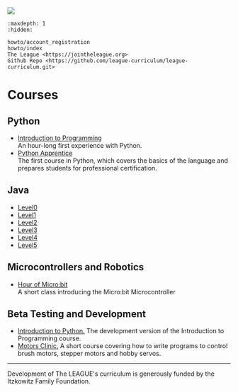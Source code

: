 <img class="c400" src="https://images.jointheleague.org/logos/figures_text_boy.png">

```{toctree}
:maxdepth: 1
:hidden:

howto/account_registration
howto/index
The League <https://jointheleague.org>
Github Repo <https://github.com/league-curriculum/league-curriculum.git>
```

# Courses

## Python 

* [Introduction to Programming](https://league-curriculum.github.io/Python-Level-0/)  
An hour-long first experience with Python. 
* [Python Apprentice](https://python-apprentice.jointheleague.org)  
The first course in Python, which covers the basics of the language and prepares students for professional certification. 

## Java
  * [Level0](https://league-java.github.io/Level0/)
  * [Level1](https://league-java.github.io/Level1/)
  * [Level2](https://league-java.github.io/Level2/)
  * [Level3](https://league-java.github.io/Level3/)
  * [Level4](https://league-java.github.io/Level4/)
  * [Level5](https://league-java.github.io/Level5/)

## Microcontrollers and Robotics

* [Hour of Micro:bit](https://league-curriculum.github.io/HourofMicrobit/)  
A short class introducing the Micro:bit Microcontroller

## Beta Testing and Development

* [Introduction to Python.](https://league-curriculum.github.io/Python-Introduction/) The development version of the Introduction to Programming course.
* [Motors Clinic.](https://league-curriculum.github.io/Motors-Clinic/) A short course covering how to write
  programs to control brush motors, stepper motors and hobby servos. 


<hr/>

Development of The LEAGUE's curriculum is generously funded by the Itzkowitz Family Foundation. 

